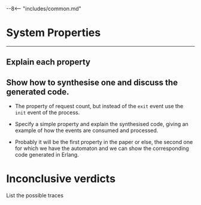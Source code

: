 --8<-- "includes/common.md"
# System Properties
---

## Explain each property



## Show how to synthesise one and discuss the generated code.

* The property of request count, but instead of the `exit` event use the `init` event of the process.

* Specify a simple property and explain the synthesised code, giving an example of how the events are consumed and processed.

* Probably it will be the first property in the paper or else, the second one for which we have the automaton and we can show the corresponding code generated in Erlang.




# Inconclusive verdicts

List the possible traces